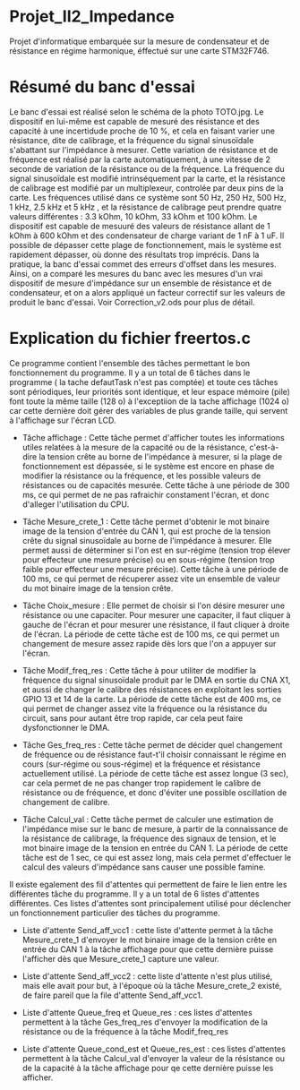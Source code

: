 # Projet_II2_Impedance
Projet d'informatique embarquée sur la mesure de condensateur et de résistance en régime harmonique, éffectué sur une carte STM32F746.

# Résumé du banc d'essai

Le banc d'essai est réalisé selon le schéma de la photo TOTO.jpg. Le dispositif en lui-même est capable de mesuré des résistance et des capacité à une incertidude proche de 10 %, et cela en faisant varier une résistance, dite de calibrage, et la fréquence du signal sinusoïdale s'abattant sur l'impédance à mesurer. Cette variation de résistance et de fréquence est réalisé par la carte automatiquement, à une vitesse de 2 seconde de variation de la résistance ou de la fréquence. La fréquence du signal sinusoïdale est modifié intrinséquement par la carte, et la résistance de calibrage est modifié par un multiplexeur, controlée par deux pins de la carte.
Les fréquences utilisé dans ce système sont 50 Hz, 250 Hz, 500 Hz, 1 kHz, 2.5 kHz et 5 kHz , et la résistance de calibrage peut prendre quatre valeurs différentes : 3.3 kOhm, 10 kOhm, 33 kOhm et 100 kOhm. Le dispositif est capable de mesuuré des valeurs de résistance allant de 1 kOhm à 600 kOhm et des condensateur de charge variant de 1 nF à 1 uF. Il possible de dépasser cette plage de fonctionnement, mais le système est rapidement dépasser, où donne des résultats trop imprécis. Dans la pratique, la banc d'essai commet des erreurs d'offset dans les mesures. Ainsi, on a comparé les mesures du banc avec les mesures d'un vrai dispositif de mesure d'impédance sur un ensemble de résistance et de condensateur, et on a alors appliqué un facteur correctif sur les valeurs de produit le banc d'essai. Voir Correction_v2.ods pour plus de détail.

# Explication du fichier freertos.c

Ce programme contient l'ensemble des tâches permettant le bon fonctionnement du programme. Il y a un total de 6 tâches dans le programme ( la tache defautTask n'est pas comptée) et toute ces tâches sont périodiques, leur priorités sont identique, et leur espace mémoire (pile) font toute la même taille (128 o) à l'exceptiion de la tache affichage (1024 o) car cette dernière doit gérer des variables de plus grande taille, qui servent à l'affichage sur l'écran LCD.

- Tâche affichage : Cette tâche permet d'afficher toutes les informations utiles relatées à la mesure de la capacité ou de la résistance, c'est-à-dire la tension crête au borne de l'impédance à mesurer, si la plage de fonctionnement est dépassée, si le système est encore en phase de modifier la résistance ou la fréquence, et les possible valeurs de résistances ou de capacités mesurée. Cette tâche à une période de 300 ms, ce qui permet de ne pas rafraichir constament l'écran, et donc d'alleger l'utilisation du CPU.

- Tâche Mesure_crete_1 : Cette tâche permet d'obtenir le mot binaire image de la tension d'entrée du CAN 1, qui est proche de la tension crête du signal sinusoïdale au borne de l'impédance à mesurer. Elle permet aussi de déterminer si l'on est en sur-régime (tension trop élever pour effecteur une mesure précise) ou en sous-régime (tension trop faible pour effecteur une mesure précise). Cette tâche à une période de 100 ms, ce qui permet de récuperer assez vite un ensemble de valeur du mot binaire image de la tension crête.

- Tâche Choix_mesure : Elle permet de choisir si l'on désire mesurer une résistance ou une capaciter. Pour mesurer une capaciter, il faut cliquer à gauche de l'écran et pour mesurer une résistance, il faut cliquer à droite de l'écran. La période de cette tâche est de 100 ms, ce qui permet un changement de mesure assez rapide dès lors que l'on a appuyer sur l'écran.

- Tâche Modif_freq_res : Cette tâche à pour utiliter de modifier la fréquence du signal sinusoïdale produit par le DMA en sortie du CNA X1, et aussi de changer le calibre des résistances en exploitant les sorties GPIO 13 et 14 de la carte. La période de cette tâche est de 400 ms, ce qui permet de changer assez vite la fréquence ou la résistance du circuit, sans pour autant être trop rapide, car cela peut faire dysfonctionner le DMA.

- Tâche Ges_freq_res : Cette tâche permet de décider quel changement de fréquence ou de résistance faut-t'il choisir connaissant le régime en cours (sur-régime ou sous-régime) et la fréquence et résistance actuellement utilisé. La période de cette tâche est assez longue (3 sec), car cela permet de ne pas changer trop rapidement le calibre de résistance ou de fréquence, et donc d'éviter une possible oscillation de changement de calibre.

- Tâche Calcul_val : Cette tâche permet de calculer une estimation de l'impédance mise sur le banc de mesure, à partir de la connaissance de la résistance de calibrage, la fréquence des signaux de tension, et le mot binaire image de la tension en entrée du CAN 1. La période de cette tâche est de 1 sec, ce qui est assez long, mais cela permet d'effectuer le calcul des valeurs d'impédance sans causer une possible famine.

Il existe egalement des fil d'attentes qui permettent de faire le lien entre les différentes tâche du programme. Il y a un total de 6 listes d'attentes différentes. Ces listes d'attentes sont principalement utilisé pour déclencher un fonctionnement particulier des tâches du programme.

- Liste d'attente Send_aff_vcc1 : cette liste d'attente permet à la tâche Mesure_crete_1 d'envoyer le mot binaire image de la tension crête en entrée du CAN 1 à la tâche affichage pour que cette dernière puisse l'afficher dès que Mesure_crete_1 capture une valeur.

- Liste d'attente Send_aff_vcc2 : cette liste d'attente n'est plus utilisé, mais elle avait pour but, à l'époque où la tâche Mesure_crete_2 existé, de faire pareil que la file d'attente Send_aff_vcc1.

- Liste d'attente Queue_freq et Queue_res : ces listes d'attentes permettent à la tâche Ges_freq_res d'envoyer la modification de la résistance ou de la fréquence à la tâche Modif_freq_res

- Liste d'attente Queue_cond_est et Queue_res_est : ces listes d'attentes permettent à la tâche Calcul_val d'envoyer la valeur de la résistance ou de la capacité à la tâche affichage pour qe cette dernière puisse les afficher. 






